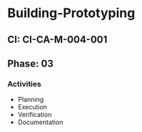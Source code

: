 # Building-Prototyping

## CI: CI-CA-M-004-001
## Phase: 03

### Activities
- Planning
- Execution
- Verification
- Documentation
